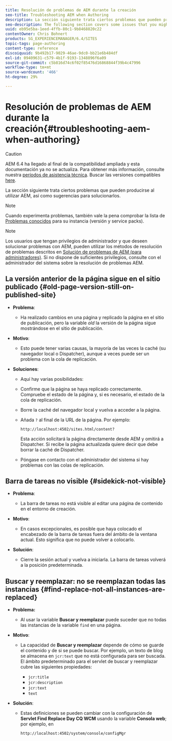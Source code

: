 ```yaml
---
title: Resolución de problemas de AEM durante la creación
seo-title: Troubleshooting AEM when Authoring
description: La sección siguiente trata ciertos problemas que pueden producirse al utilizar AEM, así como sugerencias para solucionarlos.
seo-description: The following section covers some issues that you might encounter when using AEM, together with suggestions on how to troubleshoot them.
uuid: eb95e5ba-1eed-4ffb-80c1-9b8468820c22
contentOwner: Chris Bohnert
products: SG_EXPERIENCEMANAGER/6.4/SITES
topic-tags: page-authoring
content-type: reference
discoiquuid: 9b492b17-9029-46ae-9dc0-bb21e6b484df
exl-id: 09409631-c579-4b1f-9193-1348896f6a09
source-git-commit: c5b816d74c6f02f85476d16868844f39b4c47996
workflow-type: tm+mt
source-wordcount: '466'
ht-degree: 29%

---
```


# Resolución de problemas de AEM durante la creación{#troubleshooting-aem-when-authoring}

>[!CAUTION]
>
>AEM 6.4 ha llegado al final de la compatibilidad ampliada y esta documentación ya no se actualiza. Para obtener más información, consulte nuestra [períodos de asistencia técnica](https://helpx.adobe.com/es/support/programs/eol-matrix.html). Buscar las versiones compatibles [here](https://experienceleague.adobe.com/docs/).

La sección siguiente trata ciertos problemas que pueden producirse al utilizar AEM, así como sugerencias para solucionarlos.

>[!NOTE]
>
>Cuando experimenta problemas, también vale la pena comprobar la lista de [Problemas conocidos](/help/release-notes/known-issues.md) para su instancia (versión y service packs).

>[!NOTE]
>
>Los usuarios que tengan privilegios de administrador y que deseen solucionar problemas con AEM, pueden utilizar los métodos de resolución de problemas descritos en [Solución de problemas de AEM (para administradores)](/help/sites-administering/troubleshoot.md). Si no dispone de suficientes privilegios, consulte con el administrador del sistema sobre la resolución de problemas AEM.

## La versión anterior de la página sigue en el sitio publicado {#old-page-version-still-on-published-site}

* **Problema**:

   * Ha realizado cambios en una página y replicado la página en el sitio de publicación, pero la variable *old* la versión de la página sigue mostrándose en el sitio de publicación.

* **Motivo**:

   * Esto puede tener varias causas, la mayoría de las veces la caché (su navegador local o Dispatcher), aunque a veces puede ser un problema con la cola de replicación.

* **Soluciones**:

   * Aquí hay varias posibilidades:
   * Confirme que la página se haya replicado correctamente. Compruebe el estado de la página y, si es necesario, el estado de la cola de replicación.
   * Borre la caché del navegador local y vuelva a acceder a la página.
   * Añada `?` al final de la URL de la página. Por ejemplo:

      `http://localhost:4502/sites.html/content?`

      Esta acción solicitará la página directamente desde AEM y omitirá a Dispatcher. Si recibe la página actualizada quiere decir que debe borrar la caché de Dispatcher.

   * Póngase en contacto con el administrador del sistema si hay problemas con las colas de replicación.

## Barra de tareas no visible {#sidekick-not-visible}

* **Problema**:

   * La barra de tareas no está visible al editar una página de contenido en el entorno de creación.

* **Motivo**:

   * En casos excepcionales, es posible que haya colocado el encabezado de la barra de tareas fuera del ámbito de la ventana actual. Esto significa que no puede volver a colocarlo.

* **Solución**:

   * Cierre la sesión actual y vuelva a iniciarla. La barra de tareas volverá a la posición predeterminada.

## Buscar y reemplazar: no se reemplazan todas las instancias {#find-replace-not-all-instances-are-replaced}

* **Problema:**

   * Al usar la variable **Buscar y reemplazar** puede suceder que no todas las instancias de la variable `find` en una página.

* **Motivo**:

   * La capacidad de **Buscar y reemplazar** depende de cómo se guarde el contenido y de si se puede buscar. Por ejemplo, un texto de blog se almacena en `jcr:text` que no está configurada para ser buscada. El ámbito predeterminado para el servlet de buscar y reemplazar cubre las siguientes propiedades:

      * `jcr:title`
      * `jcr:description`
      * `jcr:text`
      * `text`

* **Solución**:

   * Estas definiciones se pueden cambiar con la configuración de **Servlet Find Replace Day CQ WCM** usando la variable **Consola web**; por ejemplo, en

      `http://localhost:4502/system/console/configMgr`
